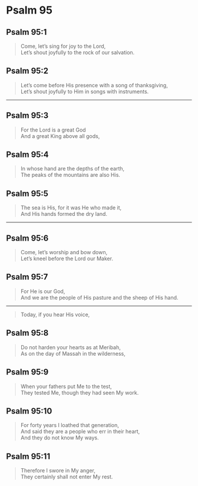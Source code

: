 # Psalm 95

## Psalm 95:1

> Come, let’s sing for joy to the Lord,  
> Let’s shout joyfully to the rock of our salvation.

## Psalm 95:2

> Let’s come before His presence with a song of thanksgiving,  
> Let’s shout joyfully to Him in songs with instruments.

---

## Psalm 95:3

> For the Lord is a great God  
> And a great King above all gods,

## Psalm 95:4

> In whose hand are the depths of the earth,  
> The peaks of the mountains are also His.

## Psalm 95:5

> The sea is His, for it was He who made it,  
> And His hands formed the dry land.

---

## Psalm 95:6

> Come, let’s worship and bow down,  
> Let’s kneel before the Lord our Maker.

## Psalm 95:7

> For He is our God,  
> And we are the people of His pasture and the sheep of His hand.

---

> Today, if you hear His voice,

## Psalm 95:8

> Do not harden your hearts as at Meribah,  
> As on the day of Massah in the wilderness,

## Psalm 95:9

> When your fathers put Me to the test,  
> They tested Me, though they had seen My work.

## Psalm 95:10

> For forty years I loathed that generation,  
> And said they are a people who err in their heart,  
> And they do not know My ways.

## Psalm 95:11

> Therefore I swore in My anger,  
> They certainly shall not enter My rest.
